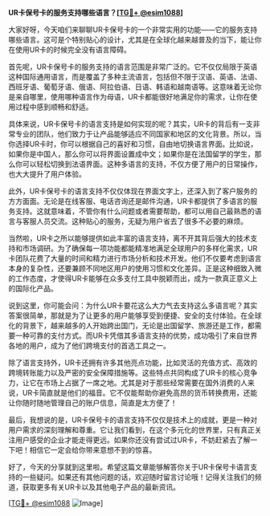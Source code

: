**UR卡保号卡的服务支持哪些语言？[[TG💪+ @esim1088](https://t.me/s/esim1088)]**

大家好呀，今天咱们来聊聊UR卡保号卡的一个非常实用的功能——它的服务支持哪些语言。这可是个特别贴心的设计，尤其是在全球化越来越普及的当下，能让你在使用UR卡的时候完全没有语言障碍。

首先呢，UR卡保号卡的服务支持的语言范围是非常广泛的。它不仅仅局限于英语这种国际通用语言，而是覆盖了多种主流语言，包括但不限于汉语、英语、法语、西班牙语、葡萄牙语、俄语、阿拉伯语、日语、韩语和越南语等。这意味着无论你是来自哪里，使用哪种语言作为母语，UR卡都能很好地满足你的需求，让你在使用过程中感到顺畅和舒适。

具体来说，UR卡保号卡的语言支持是如何实现的呢？其实，UR卡的背后有一支非常专业的团队，他们致力于让产品能够适应不同国家和地区的文化背景。所以，当你选择UR卡时，你可以根据自己的喜好和习惯，自由地切换语言界面。比如说，如果你是中国人，那么你可以将界面设置成中文；如果你是在法国留学的学生，那么你可以轻松切换到法语界面。这种多语言的支持，不仅方便了用户的日常操作，也大大提升了用户体验。

此外，UR卡保号卡的语言支持不仅仅体现在界面文字上，还深入到了客户服务的方方面面。无论是在线客服、电话咨询还是邮件沟通，UR卡都提供了多语言的服务支持。这就意味着，不管你有什么问题或者需要帮助，都可以用自己最熟悉的语言与客服人员交流。这种贴心的服务，无疑为用户省去了很多不必要的麻烦。

当然啦，UR卡之所以能够提供如此丰富的语言支持，离不开其背后强大的技术支持和市场调研。为了确保每一项功能都能精准地满足全球用户的多样化需求，UR卡团队花费了大量的时间和精力进行市场分析和技术开发。他们不仅要考虑到语言本身的复杂性，还要兼顾不同地区用户的使用习惯和文化差异。正是这种细致入微的工作态度，才使得UR卡能够在众多支付工具中脱颖而出，成为一款真正意义上的国际化产品。

说到这里，你可能会问：为什么UR卡要花这么大力气去支持这么多语言呢？其实答案很简单，那就是为了让更多的用户能够享受到便捷、安全的支付体验。在全球化的背景下，越来越多的人开始跨出国门，无论是出国留学、旅游还是工作，都需要一种可靠的支付方式。而UR卡凭借其多语言支持的优势，成功吸引了来自世界各地的用户，成为了他们跨境支付的首选工具之一。

除了语言支持外，UR卡还拥有许多其他亮点功能，比如灵活的充值方式、高效的跨境转账能力以及严密的安全保障措施等。这些特点共同构成了UR卡的核心竞争力，让它在市场上占据了一席之地。尤其是对于那些经常需要在国外消费的人来说，UR卡简直就是他们的福音。它不仅能帮助你避免高昂的货币转换费用，还能让你随时随地管理自己的账户信息，简直是太方便了！

最后，我想说的是，UR卡保号卡的语言支持不仅仅是技术上的成就，更是一种对用户需求的深刻理解和尊重。它让我们看到，在这个多元化的世界里，只有真正关注用户感受的企业才能走得更远。如果你还没有尝试过UR卡，不妨赶紧去了解一下吧！相信它一定会给你带来意想不到的惊喜。

好了，今天的分享就到这里啦。希望这篇文章能够解答你关于UR卡保号卡语言支持的一些疑问。如果还有其他问题的话，欢迎随时留言讨论哦！记得关注我们的频道，获取更多有关UR卡以及其他电子产品的最新资讯。

[[TG💪+ @esim1088](https://t.me/s/esim1088) ![Image](https://i.postimg.cc/4NQfJmqS/Snipaste-2025-05-13-00-14-12.png)]